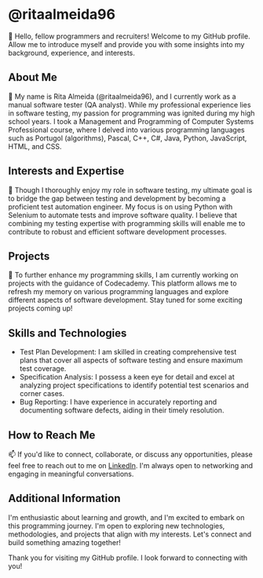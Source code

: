 # @ritaalmeida96

👋 Hello, fellow programmers and recruiters! Welcome to my GitHub profile. Allow me to introduce myself and provide you with some insights into my background, experience, and interests.

 ## About Me

🌱 My name is Rita Almeida (@ritaalmeida96), and I currently work as a manual software tester (QA analyst). While my professional experience lies in software testing, my passion for programming was ignited during my high school years. 
I took a Management and Programming of Computer Systems Professional course, where I delved into various programming languages such as Portugol (algorithms), Pascal, C++, C#, Java, Python, JavaScript, HTML, and CSS.

## Interests and Expertise

👀  Though I thoroughly enjoy my role in software testing, my ultimate goal is to bridge the gap between testing and development by becoming a proficient test automation engineer. 
My focus is on using Python with Selenium to automate tests and improve software quality. I believe that combining my testing expertise with programming skills will enable me to contribute to robust and efficient software development processes.

 ## Projects

💞️ To further enhance my programming skills, I am currently working on projects with the guidance of Codecademy. This platform allows me to refresh my memory on various programming languages and explore different aspects of software development. 
Stay tuned for some exciting projects coming up!

## Skills and Technologies

- Test Plan Development: I am skilled in creating comprehensive test plans that cover all aspects of software testing and ensure maximum test coverage.
- Specification Analysis: I possess a keen eye for detail and excel at analyzing project specifications to identify potential test scenarios and corner cases.
- Bug Reporting: I have experience in accurately reporting and documenting software defects, aiding in their timely resolution.

## How to Reach Me

📫 If you'd like to connect, collaborate, or discuss any opportunities, please feel free to reach out to me on [LinkedIn](https://www.linkedin.com/in/ritaalmeida96/). I'm always open to networking and engaging in meaningful conversations.

## Additional Information

I'm enthusiastic about learning and growth, and I'm excited to embark on this programming journey. I'm open to exploring new technologies, methodologies, and projects that align with my interests. Let's connect and build something amazing together!

Thank you for visiting my GitHub profile. I look forward to connecting with you!

<!---
ritaalmeida96/ritaalmeida96 is a ✨ special ✨ repository because its `README.md` (this file) appears on your GitHub profile.
You can click the Preview link to take a look at your changes.
--->
